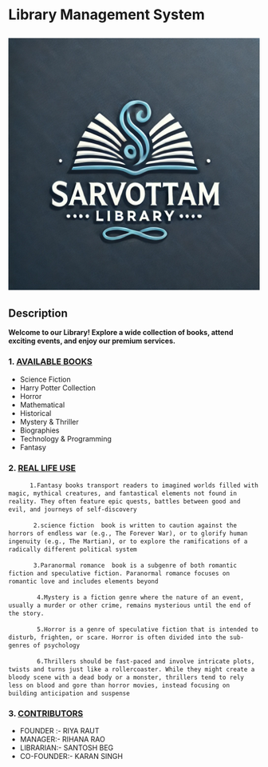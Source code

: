 # Library Management System 
![librarylogo](./../image/main-library-logo1.webp)
---
## Description
<B> Welcome to our Library! Explore a wide collection of books, attend exciting events, and enjoy our premium services.
</B>

### 1. <U>AVAILABLE BOOKS</U>
* Science Fiction
* Harry Potter Collection
* Horror
* Mathematical
* Historical
* Mystery & Thriller
* Biographies
* Technology & Programming
* Fantasy

### 2. <U>REAL LIFE USE</U>
          1.Fantasy books transport readers to imagined worlds filled with magic, mythical creatures, and fantastical elements not found in reality. They often feature epic quests, battles between good and evil, and journeys of self-discovery

           2.science fiction  book is written to caution against the horrors of endless war (e.g., The Forever War), or to glorify human ingenuity (e.g., The Martian), or to explore the ramifications of a radically different political system 

           3.Paranormal romance  book is a subgenre of both romantic fiction and speculative fiction. Paranormal romance focuses on romantic love and includes elements beyond

            4.Mystery is a fiction genre where the nature of an event, usually a murder or other crime, remains mysterious until the end of the story.

            5.Horror is a genre of speculative fiction that is intended to disturb, frighten, or scare. Horror is often divided into the sub-genres of psychology

            6.Thrillers should be fast-paced and involve intricate plots, twists and turns just like a rollercoaster. While they might create a bloody scene with a dead body or a monster, thrillers tend to rely less on blood and gore than horror movies, instead focusing on building anticipation and suspense

### 3. <U>CONTRIBUTORS</U>
* FOUNDER :- RIYA RAUT
* MANAGER:- RIHANA RAO
* LIBRARIAN:- SANTOSH BEG
* CO-FOUNDER:- KARAN SINGH
